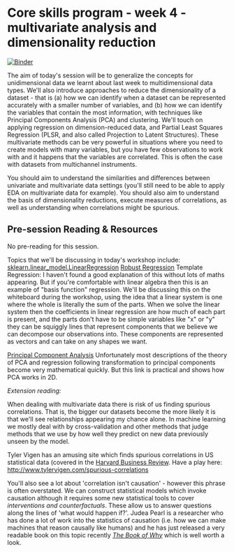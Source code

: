 # Core skills program - week 4 - multivariate analysis and dimensionality reduction

[![Binder](https://mybinder.org/badge.svg)](https://mybinder.org/v2/gh/core-skills/04-multivariate-analysis.git/master)

The aim of today's session will be to generalize the concepts for unidimensional data we learnt about last week to multidimensional data types.  We'll also introduce approaches to reduce the dimensionality of a dataset - that is (a) how we can identify when a dataset can be represented accurately with a smaller number of variables, and (b) how we can identify the variables that contain the most information, with techniques like Principal Components Analysis (PCA) and clustering.  We'll touch on applying regression on dimension-reduced data, and Partial Least Squares Regression (PLSR, and also called Projection to Latent Structures).  These multivariate methods can be very powerful in situations where you need to create models with many variables, but you have few observations to work with and it happens that the variables are correlated.  This is often the case with datasets from multichannel instruments. 

You should aim to understand the similarities and differences between univariate and multivariate data settings (you'll still need to be able to apply EDA on multivariate data for example). You should also aim to understand the basis of dimensionality reductions, execute measures of correlations, as well as understanding when correlations might be spurious.

## Pre-session Reading & Resources
No pre-reading for this session.

Topics that we'll be discussing in today's workshop include: 
[sklearn.linear_model.LinearRegression](http://scikit-learn.org/stable/modules/generated/sklearn.linear_model.LinearRegression.html)
[Robust Regression](http://scikit-learn.org/stable/modules/linear_model.html#robustness-regression-outliers-and-modeling-errors)
Template Regression:  I haven't found a good explanation of this without lots of maths appearing.  But if you're comfortable with linear algebra then this is an example of "basis function" regression.  We'll be discussing this on the whiteboard during the workshop, using the idea that a linear system is one where the whole is literally the sum of the parts. When we solve the linear system then the coefficients in linear regression are how much of each part is present, and the parts don't have to be simple variables like "x" or "y" they can be squiggly lines that represent components that we believe we can decompose our observations into.  These components are represented as vectors and can take on any shapes we want.

[Principal Component Analysis](https://jakevdp.github.io/PythonDataScienceHandbook/05.09-principal-component-analysis.html)
Unfortunately most descriptions of the theory of PCA and regression following transformation to principal components become very mathematical quickly.  But this link is practical and shows how PCA works in 2D.


*Extension reading:*

When dealing with multivariate data there is risk of us finding spurious correlations.  That is, the bigger our datasets become the more likely it is that we'll see relationships appearing my chance alone.  In machine learning we mostly deal with by cross-validation and other methods that judge methods that we use by how well they predict on new data previously unseen by the model.  

Tyler Vigen has an amusing site which finds spurious correlations in US statistical data (covered in the [Harvard Business Review](https://hbr.org/2015/06/beware-spurious-correlations). Have a play here: http://www.tylervigen.com/spurious-correlations

You'll also see a lot about 'correlation isn't causation' - however this phrase is often overstated. We can construct statistical models which invoke causation although it requires some new statistical tools to cover _interventions and counterfactuals_. These allow us to answer questions along the lines of 'what would happen if?'. Judea Pearl is a researcher who has done a lot of work into the statistics of causation (i.e. how we can make machines that reason causally like humans) and he has just released a very readable book on this topic recently [_The Book of Why_](https://www.amazon.com/Book-Why-Science-Cause-Effect/dp/046509760X) which is well worth a look.
